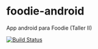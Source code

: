 # foodie-android
App android para Foodie (Taller II)


[![Build Status](https://travis-ci.com/tallerii/foodie-android.svg?branch=master)](https://travis-ci.com/tallerii/foodie-android)
